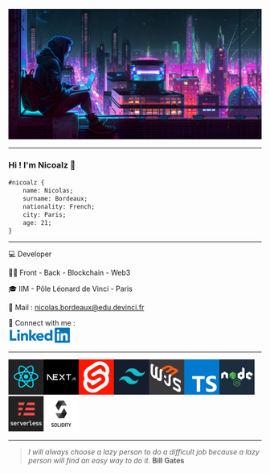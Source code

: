 ![Hello World](/img/background.png)
***
### Hi ! I'm Nicoalz 👋
```
#nicoalz {
    name: Nicolas;
    surname: Bordeaux;
    nationality: French;
    city: Paris;
    age: 21;
}
```

***

💻 Developer

👨‍💻 Front - Back - Blockchain - Web3

🎓 IIM - Pôle Léonard de Vinci - Paris

📧 Mail : <nicolas.bordeaux@edu.devinci.fr>

🤝 Connect with me : <br>
[![LinkedIn](/img/logo-linkedin.png)](https://www.linkedin.com/in/nicolas-bordeaux-720601207/)

***
<img src="/img/react.png" alt="react" width="70" height="70"><img src="/img/nextjs.png" alt="nextjs" width="70" height="70"><img src="/img/svelte.png" alt="svelte" width="70" height="70"><img src="/img/tailwind.png" alt="tailwind" width="70" height="70"><img src="/img/web3js.png" alt="web3js" width="70" height="70"><img src="/img/typescript.png" alt="typescript" width="70" height="70"><img src="/img/nodejs.png" alt="nodejs" width="70" height="70"><img src="/img/serverless.png" alt="serverless" width="70" height="70"><img src="/img/solidity.png" alt="solidity" width="70" height="70">

***

>*I will always choose a lazy person to do a difficult job because a lazy person will find an easy way to do it.*
**Bill Gates**